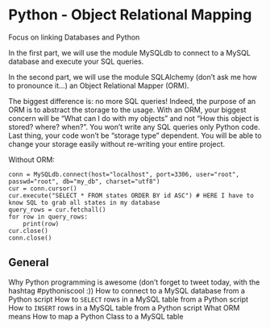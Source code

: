 # Python - Object Relational  Mapping

Focus on linking Databases and Python

In the first part, we will use the module MySQLdb to connect to a MySQL database and execute your SQL queries.

In the second part, we will use the module SQLAlchemy (don’t ask me how to pronounce it…) an Object Relational Mapper (ORM).

The biggest difference is: no more SQL queries! Indeed, the purpose of an ORM is to abstract the storage to the usage. With an ORM, your biggest concern will be “What can I do with my objects” and not “How this object is stored? where? when?”. You won’t write any SQL queries only Python code. Last thing, your code won’t be “storage type” dependent. You will be able to change your storage easily without re-writing your entire project.

Without ORM:
```
conn = MySQLdb.connect(host="localhost", port=3306, user="root", passwd="root", db="my_db", charset="utf8")
cur = conn.cursor()
cur.execute("SELECT * FROM states ORDER BY id ASC") # HERE I have to know SQL to grab all states in my database
query_rows = cur.fetchall()
for row in query_rows:
    print(row)
cur.close()
conn.close()
```
## General
Why Python programming is awesome (don’t forget to tweet today, with the hashtag #pythoniscool :))
How to connect to a MySQL database from a Python script
How to ```SELECT``` rows in a MySQL table from a Python script
How to ```INSERT``` rows in a MySQL table from a Python script
What ORM means
How to map a Python Class to a MySQL table